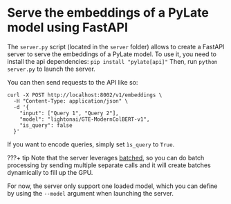 # Serve the embeddings of a PyLate model using FastAPI
The ```server.py``` script (located in the ```server``` folder) allows to create a FastAPI server to serve the embeddings of a PyLate model.
To use it, you need to install the api dependencies: ```pip install "pylate[api]"```
Then, run ```python server.py``` to launch the server.

You can then send requests to the API like so:
```
curl -X POST http://localhost:8002/v1/embeddings \
  -H "Content-Type: application/json" \
  -d '{
    "input": ["Query 1", "Query 2"],
    "model": "lightonai/GTE-ModernColBERT-v1",
    "is_query": false
  }'
```
If you want to encode queries, simply set ```ìs_query``` to ```True```.

???+ tip
    Note that the server leverages [batched](https://github.com/mixedbread-ai/batched), so you can do batch processing by sending multiple separate calls and it will create batches dynamically to fill up the GPU.

For now, the server only support one loaded model, which you can define by using the ```--model``` argument when launching the server.
